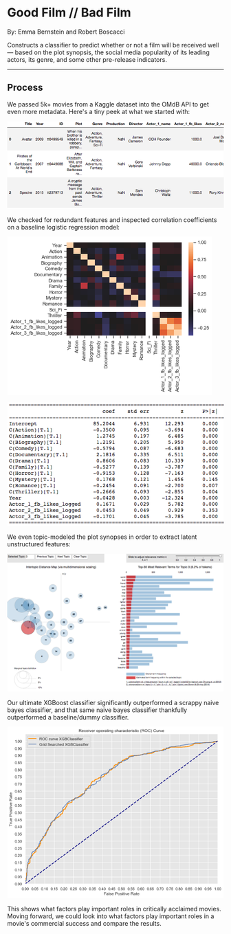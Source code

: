 # Good Film // Bad Film

By: Emma Bernstein and Robert Boscacci

Constructs a classifier to predict whether or not a film will be received well — based on the plot synopsis, the social media popularity of its leading actors, its genre, and some other pre-release indicators.

___
## Process


We passed 5k+ movies from a Kaggle dataset into the OMdB API to get even more metadata. Here's a tiny peek at what we started with:

![](https://github.com/emmabernstein1/Good-Movie-Bad-Movie/blob/master/Images/data.png)

We checked for redundant features and inspected correlation coefficients on a baseline logistic regression model:

![](https://github.com/emmabernstein1/Good-Movie-Bad-Movie/blob/master/Images/correl.png)

![](https://github.com/emmabernstein1/Good-Movie-Bad-Movie/blob/master/Images/coefs.png)


We even topic-modeled the plot synopses in order to extract latent unstructured features:

![](https://github.com/emmabernstein1/Good-Movie-Bad-Movie/blob/master/Images/topics.png)

Our ultimate XGBoost classifier significantly outperformed a scrappy naive bayes classifier, and that same naive bayes classifier thankfully outperformed a baseline/dummy classifier.

![](https://github.com/emmabernstein1/Good-Movie-Bad-Movie/blob/master/Images/ROC.png)

This shows what factors play important roles in critically acclaimed movies.
Moving forward, we could look into what factors play important roles in a movie's commercial success and compare the results.
